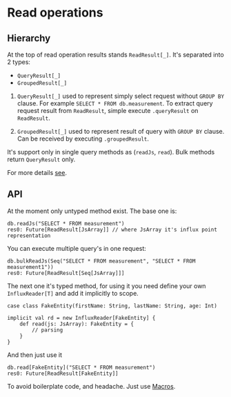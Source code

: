 # Read operations
## Hierarchy
At the top of read operation results stands `ReadResult[_]`. It's separated into 2 types:
- `QueryResult[_]`
- `GroupedResult[_]`

1. `QueryResult[_]` used to represent simply select request without `GROUP BY` clause. For example
`SELECT * FROM db.measurement`. To extract query request result from `ReadResult`, simple execute `.queryResult` on `ReadResult`.

2. `GroupedResult[_]` used to represent result of query with `GROUP BY` clause. Can  be received by executing `.groupedResult`.

It's support only in single query methods as (`readJs`, `read`).
Bulk methods return `QueryResult` only.

For more details [see](response_handling.md).

## API

At the moment only untyped method exist. The base one is:
```
db.readJs("SELECT * FROM measurement")
res0: Future[ReadResult[JsArray]] // where JsArray it's influx point representation
```
You can execute multiple query's in one request:
```
db.bulkReadJs(Seq("SELECT * FROM measurement", "SELECT * FROM measurement1"))
res0: Future[ReadResult[Seq[JsArray]]]
```
The next one it's typed method, for using it you need define your own `InfluxReader[T]` and add it implicitly to scope. 
```
case class FakeEntity(firstName: String, lastName: String, age: Int)

implicit val rd = new InfluxReader[FakeEntity] {
    def read(js: JsArray): FakeEntity = {
        // parsing
    }
}
```
And then just use it
```
db.read[FakeEntity]("SELECT * FROM measurement")
res0: Future[ReadResult[FakeEntity]]
```
To avoid boilerplate code, and headache. Just use [Macros](macros.md).
